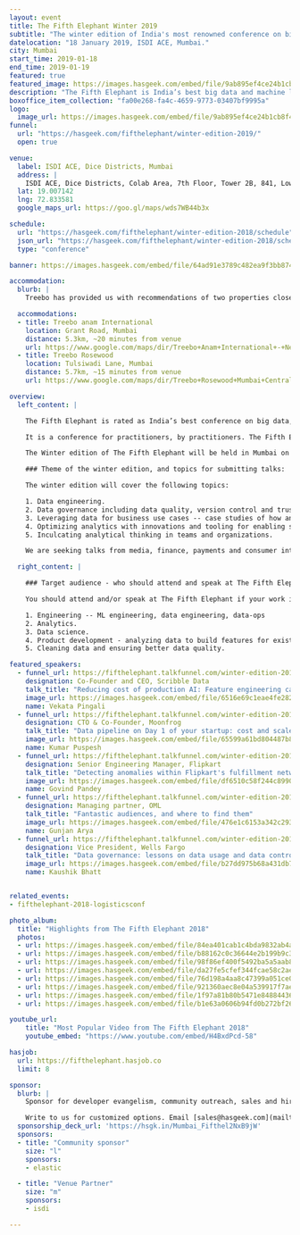 ```yaml
---
layout: event
title: The Fifth Elephant Winter 2019
subtitle: "The winter edition of India's most renowned conference on big data and data science"
datelocation: "18 January 2019, ISDI ACE, Mumbai."
city: Mumbai
start_time: 2019-01-18
end_time: 2019-01-19
featured: true
featured_image: https://images.hasgeek.com/embed/file/9ab895ef4ce24b1cb8f43f8b20619593
description: "The Fifth Elephant is India’s best big data and machine learning conference. It is a conference for practitioners by practitioners."
boxoffice_item_collection: "fa00e268-fa4c-4659-9773-03407bf9995a"
logo:
  image_url: https://images.hasgeek.com/embed/file/9ab895ef4ce24b1cb8f43f8b20619593
funnel:
  url: "https://hasgeek.com/fifthelephant/winter-edition-2019/"
  open: true

venue:
  label: ISDI ACE, Dice Districts, Mumbai
  address: |
    ISDI ACE, Dice Districts, Colab Area, 7th Floor, Tower 2B, 841, Lower Parel, Mumbai, Maharashtra - 400013.
  lat: 19.007142
  lng: 72.833581
  google_maps_url: https://goo.gl/maps/wds7WB44b3x

schedule:
  url: "https://hasgeek.com/fifthelephant/winter-edition-2018/schedule"
  json_url: "https://hasgeek.com/fifthelephant/winter-edition-2018/schedule/json"
  type: "conference"

banner: https://images.hasgeek.com/embed/file/64ad91e3789c482ea9f3bb87456545dd

accommodation:
  blurb: |
    Treebo has provided us with recommendations of two properties close to the event venue

  accommodations:
  - title: Treebo anam International
    location: Grant Road, Mumbai
    distance: 5.3km, ~20 minutes from venue
    url: https://www.google.com/maps/dir/Treebo+Anam+International+-+Near+Mumbai+Central,+PG+Solanki+Path,+Grant+Road+East,+Bharat+Nagar,+Grant+Road,+Mumbai,+Maharashtra/ISDI+ACE,+Tulsi+Pipe+Road,+Saidham+Nagar,+Lower+Parel,+Mumbai,+Maharashtra/@18.9872377,72.79401,13z/data=!3m1!4b1!4m13!4m12!1m5!1m1!1s0x3be7ce6d3f032f45:0x698859845891edc6!2m2!1d72.8185241!2d18.9654189!1m5!1m1!1s0x3be7ceebe3b97807:0x7ea1ad99fa83fd8c!2m2!1d72.833581!2d19.0071418
  - title: Treebo Rosewood
    location: Tulsiwadi Lane, Mumbai
    distance: 5.7km, ~15 minutes from venue
    url: https://www.google.com/maps/dir/Treebo+Rosewood+Mumbai+Central,+Arya+Nagar,+Tulsiwadi,+Tardeo,+Mumbai,+Maharashtra/ISDI+ACE,+Tulsi+Pipe+Road,+Saidham+Nagar,+Lower+Parel,+Mumbai,+Maharashtra/@18.9894356,72.8062044,14z/data=!3m1!4b1!4m13!4m12!1m5!1m1!1s0x3be7ce704d1637e1:0x23eda1d1ff3af58b!2m2!1d72.8157658!2d18.9726004!1m5!1m1!1s0x3be7ceebe3b97807:0x7ea1ad99fa83fd8c!2m2!1d72.833581!2d19.0071418

overview:
  left_content: |

    The Fifth Elephant is rated as India’s best conference on big data, data science and application of data to real-life use cases.

    It is a conference for practitioners, by practitioners. The Fifth Elephant completed its seventh edition in Bangalore, on 26 and 27 July 2018. The Bangalore edition caters to data and ML engineers, architects, technologists, data scientists, product managers, researchers and business decision-makers.

    The Winter edition of The Fifth Elephant will be held in Mumbai on 18 January. The conference venue will be announced shortly.

    ### Theme of the winter edition, and topics for submitting talks:

    The winter edition will cover the following topics:

    1. Data engineering.
    2. Data governance including data quality, version control and trust in data, and workflows in organizations.
    3. Leveraging data for business use cases -- case studies of how and why analytics and data science were applied in organizations.
    4. Optimizing analytics with innovations and tooling for enabling super users of data in organizations and for business teams.
    5. Inculcating analytical thinking in teams and organizations.

    We are seeking talks from media, finance, payments and consumer internet companies to submit proposals for the winter edition.

  right_content: |

    ### Target audience - who should attend and speak at The Fifth Elephant:

    You should attend and/or speak at The Fifth Elephant if your work involves:

    1. Engineering -- ML engineering, data engineering, data-ops
    2. Analytics.
    3. Data science.
    4. Product development - analyzing data to build features for existing products.
    5. Cleaning data and ensuring better data quality.

featured_speakers:
  - funnel_url: https://fifthelephant.talkfunnel.com/winter-edition-2019/12-reducing-cost-of-production-ai-feature-engineering
    designation: Co-Founder and CEO, Scribble Data
    talk_title: "Reducing cost of production AI: Feature engineering case study"
    image_url: https://images.hasgeek.com/embed/file/6516e69c1eae4fe282f5e019fb795d20
    name: Vekata Pingali
  - funnel_url: https://fifthelephant.talkfunnel.com/winter-edition-2019/22-data-pipeline-on-day-1-of-your-startup-cost-and-sc
    designation: CTO & Co-Founder, Moonfrog
    talk_title: "Data pipeline on Day 1 of your startup: cost and scale sensitive!"
    image_url: https://images.hasgeek.com/embed/file/65599a61bd804487b8b38d08f24001f1
    name: Kumar Puspesh
  - funnel_url: https://fifthelephant.talkfunnel.com/winter-edition-2019/13-detecting-anomalies-within-flipkarts-fulfillment-n
    designation: Senior Engineering Manager, Flipkart
    talk_title: "Detecting anomalies within Flipkart's fulfillment network"
    image_url: https://images.hasgeek.com/embed/file/df6510c58f244c899022231fa6c31c4f
    name: Govind Pandey
  - funnel_url: https://fifthelephant.talkfunnel.com/winter-edition-2019/3-fantastic-audiences-and-where-to-find-them
    designation: Managing partner, OML
    talk_title: "Fantastic audiences, and where to find them"
    image_url: https://images.hasgeek.com/embed/file/476e1c6153a342c2939f59b51eea96e4
    name: Gunjan Arya
  - funnel_url: https://fifthelephant.talkfunnel.com/winter-edition-2019/1-data-governance-lessons-on-data-usage-and-data-con
    designation: Vice President, Wells Fargo
    talk_title: "Data governance: lessons on data usage and data controls from finance domain"
    image_url: https://images.hasgeek.com/embed/file/b27dd975b68a431db7489c779509a444
    name: Kaushik Bhatt


related_events:
- fifthelephant-2018-logisticsconf

photo_album:
  title: "Highlights from The Fifth Elephant 2018"
  photos:
  - url: https://images.hasgeek.com/embed/file/84ea401cab1c4bda9832ab4a8b499c55?size=640x480
  - url: https://images.hasgeek.com/embed/file/b88162c0c36644e2b199b9c3fc4964ea?size=640x480
  - url: https://images.hasgeek.com/embed/file/98f86ef400f5492ba5a5aab8fc2446d5?size=640x480
  - url: https://images.hasgeek.com/embed/file/da27fe5cfef344fcae58c2ae030d634a?size=640x480
  - url: https://images.hasgeek.com/embed/file/76d198a4aa8c47399a051ce0115eb05f?size=640x480
  - url: https://images.hasgeek.com/embed/file/921360aec8e04a539917f7ae9ad0b429?size=640x480
  - url: https://images.hasgeek.com/embed/file/1f97a81b80b5471e848844367f3056ce?size=640x480
  - url: https://images.hasgeek.com/embed/file/b1e63a0606b94fd0b272bf262812d642?size=640x480

youtube_url:
    title: "Most Popular Video from The Fifth Elephant 2018"
    youtube_embed: "https://www.youtube.com/embed/H4BxdPcd-58"

hasjob:
  url: https://fifthelephant.hasjob.co
  limit: 8

sponsor:
  blurb: |
    Sponsor for developer evangelism, community outreach, sales and hiring.

    Write to us for customized options. Email [sales@hasgeek.com](mailto:sales@hasgeek.com)
  sponsorship_deck_url: 'https://hsgk.in/Mumbai_Fifthel2NxB9jW'
  sponsors:
  - title: "Community sponsor"
    size: "l"
    sponsors:
    - elastic

  - title: "Venue Partner"
    size: "m"
    sponsors:
    - isdi

---
```

